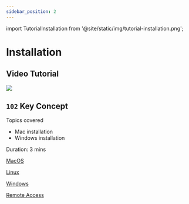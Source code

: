 ```yaml
---
sidebar_position: 2
---
```


import TutorialInstallation from '@site/static/img/tutorial-installation.png';

# Installation

## Video Tutorial

<div class="videoBlock">
    <div class="videoLeft">
        <div class="videoWrapper">
            <a href="../../../Tutorial/#102-key-concept-installation-and-hello-world"><img src={TutorialInstallation} /></a>
        </div>
    </div>
    <div class="videoRight">
        <div class="videoText">
            <h2><code>102</code> Key Concept</h2>
            <p>Topics covered</p>
                <ul>
                    <li>Mac installation</li>
                    <li>Windows installation</li>
                </ul>
            <p>Duration:  3 mins</p>
        </div>
    </div>
    <div class="videoClearer"></div>
</div>


[MacOS](MacOS)

[Linux](Linux)

[Windows](Windows)

[Remote Access](remote-access)
